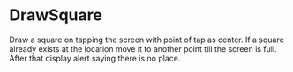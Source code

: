 # DrawSquare
Draw a square on tapping the screen with point of tap as center.  If a square already exists at the location move it to another point till the screen is full. After that display alert saying there is no place.
